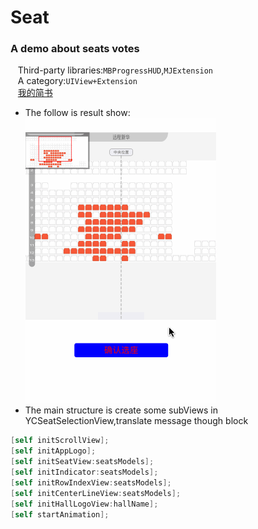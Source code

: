 # Seat
### A demo about seats votes<br>
    Third-party libraries:`MBProgressHUD`,`MJExtension`<br>
    A category:`UIView+Extension`<br>
    [我的简书](http://www.jianshu.com/u/848ae424944b)<br>
* The follow is result show:<br>
![](https://github.com/itclimb/Seat/raw/master/Seat/seat1.gif)<br>
* The main structure is create some subViews in YCSeatSelectionView,translate message though block<br>
```objective-C
[self initScrollView];
[self initAppLogo];
[self initSeatView:seatsModels];
[self initIndicator:seatsModels];
[self initRowIndexView:seatsModels];
[self initCenterLineView:seatsModels];
[self initHallLogoView:hallName];
[self startAnimation];
```

